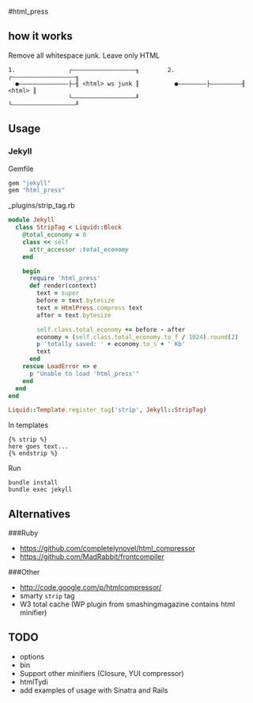#html_press

## how it works

Remove all whitespace junk. Leave only HTML

```
1.               ┌――――――――――――――――――╖        2.         ┌――――――――――――――――――╖
  ●――――――――――――――├―╢ <html> ws junk ║          ●――――――――├―――――――――╢ <html> ║
                 └――――――――――――――――――╜                   └――――――――――――――――――╜
```

## Usage

### Jekyll

Gemfile

```ruby
gem "jekyll"
gem "html_press"
```

_plugins/strip_tag.rb

```ruby
module Jekyll
  class StripTag < Liquid::Block
    @total_economy = 0
    class << self 
      attr_accessor :total_economy
    end 

    begin
      require 'html_press'
      def render(context)
        text = super
        before = text.bytesize
        text = HtmlPress.compress text
        after = text.bytesize

        self.class.total_economy += before - after
        economy = (self.class.total_economy.to_f / 1024).round(2)
        p 'totally saved: ' + economy.to_s + ' Kb'
        text
      end
    rescue LoadError => e
      p "Unable to load 'html_press'"
    end
  end
end

Liquid::Template.register_tag('strip', Jekyll::StripTag)
```

In templates

```liquid
{% strip %}
here goes text...
{% endstrip %}
```

Run

```
bundle install
bundle exec jekyll
```

## Alternatives

###Ruby

  - https://github.com/completelynovel/html_compressor
  - https://github.com/MadRabbit/frontcompiler

###Other

  - http://code.google.com/p/htmlcompressor/
  - smarty `strip` tag
  - W3 total cache (WP plugin from smashingmagazine contains html minifier)

## TODO

  - options
  - bin
  - Support other minifiers (Closure, YUI compressor)
  - htmlTydi
  - add examples of usage with Sinatra and Rails
  
